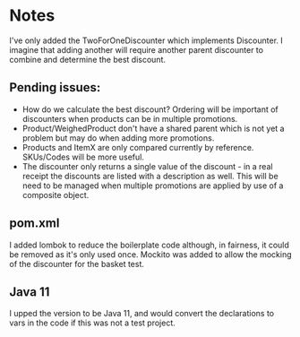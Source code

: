 # Notes

I've only added the TwoForOneDiscounter which implements Discounter. I imagine that adding another will require
another parent discounter to combine and determine the best discount.

## Pending issues:
* How do we calculate the best discount? Ordering will be important of discounters when products can be in multiple promotions.
* Product/WeighedProduct don't have a shared parent which is not yet a problem but may do when adding more promotions.
* Products and ItemX are only compared currently by reference. SKUs/Codes will be more useful.
* The discounter only returns a single value of the discount - in a real receipt the discounts are listed with a description as well.
This will be need to be managed when multiple promotions are applied by use of a composite object.
  
## pom.xml
I added lombok to reduce the boilerplate code although, in fairness, it could be removed as it's only used once.
Mockito was added to allow the mocking of the discounter for the basket test.

## Java 11
I upped the version to be Java 11, and would convert the declarations to vars in the code if this was not a test project.